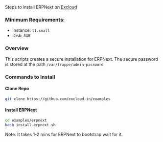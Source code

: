 Steps to install ERPNext on [Excloud](https://excloud.in)

### Minimum Requirements:
- Instance: `t1.small`
- Disk: `8GB`

### Overview

This scripts creates a secure installation for ERPNext. The secure password is stored at the path `/var/frappe/admin-password`

### Commands to Install

#### Clone Repo
```bash
git clone https://github.com/excloud-in/examples
```
#### Install ERPNext
```bash
cd examples/erpnext
bash install-erpnext.sh
```

Note: It takes 1-2 mins for ERPNext to bootstrap wait for it.
